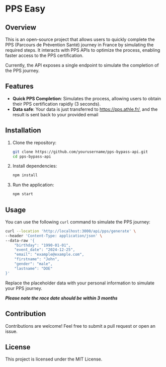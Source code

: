 
# PPS Easy

## Overview

This is an open-source project that allows users to quickly complete the PPS (Parcours de Prévention Santé) journey in France by simulating the required steps. It interacts with PPS APIs to optimize the process, enabling faster access to the PPS certification.

Currently, the API exposes a single endpoint to simulate the completion of the PPS journey.

## Features

- **Quick PPS Completion**: Simulates the process, allowing users to obtain their PPS certification rapidly (3 seconds).
- **Data safe**: Your data is just transferred to https://pps.athle.fr/, and the result is sent back to your provided email

## Installation

1. Clone the repository:

   ```bash
   git clone https://github.com/yourusername/pps-bypass-api.git
   cd pps-bypass-api
   ```

2. Install dependencies:

   ```bash
   npm install
   ```

3. Run the application:

   ```bash
   npm start
   ```

## Usage

You can use the following `curl` command to simulate the PPS journey:

```bash
curl --location 'http://localhost:3000/api/pps/generate' \
--header 'Content-Type: application/json' \
--data-raw '{
    "birthday": "1990-01-01",
    "event_date": "2024-12-25",
    "email": "example@example.com",
    "firstname": "John",
    "gender": "male",
    "lastname": "DOE"
}'
```

Replace the placeholder data with your personal information to simulate your PPS journey.

**_Please note the race date should be within 3 months_**

## Contribution

Contributions are welcome! Feel free to submit a pull request or open an issue.

## License

This project is licensed under the MIT License.
